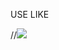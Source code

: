 USE LIKE

//<img src="https://raw.github.com/dillon-smith-us/svghosting/main/logo.svg?sanitize=true"/>

